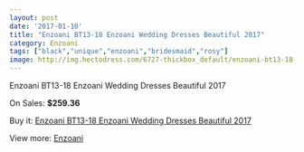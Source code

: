 ```yaml
---
layout: post
date: '2017-01-10'
title: "Enzoani BT13-18 Enzoani Wedding Dresses Beautiful 2017"
category: Enzoani
tags: ["black","unique","enzoani","bridesmaid","rosy"]
image: http://img.hectodress.com/6727-thickbox_default/enzoani-bt13-18-enzoani-wedding-dresses-beautiful-2013.jpg
---
```

Enzoani BT13-18 Enzoani Wedding Dresses Beautiful 2017

On Sales: **$259.36**
<a href="https://www.hectodress.com/enzoani/3382-enzoani-bt13-18-enzoani-wedding-dresses-beautiful-2013.html"><amp-img layout="responsive" width="600" height="600" src="//img.hectodress.com/6727-thickbox_default/enzoani-bt13-18-enzoani-wedding-dresses-beautiful-2013.jpg" alt="Enzoani BT13-18 Enzoani Wedding Dresses Beautiful 2017 0" /></a>
<a href="https://www.hectodress.com/enzoani/3382-enzoani-bt13-18-enzoani-wedding-dresses-beautiful-2013.html"><amp-img layout="responsive" width="600" height="600" src="//img.hectodress.com/6728-thickbox_default/enzoani-bt13-18-enzoani-wedding-dresses-beautiful-2013.jpg" alt="Enzoani BT13-18 Enzoani Wedding Dresses Beautiful 2017 1" /></a>

Buy it: [Enzoani BT13-18 Enzoani Wedding Dresses Beautiful 2017](https://www.hectodress.com/enzoani/3382-enzoani-bt13-18-enzoani-wedding-dresses-beautiful-2013.html "Enzoani BT13-18 Enzoani Wedding Dresses Beautiful 2017")

View more: [Enzoani](https://www.hectodress.com/58-enzoani "Enzoani")